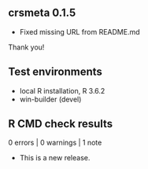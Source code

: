 ## crsmeta 0.1.5

* Fixed missing URL from README.md

Thank you!


## Test environments

* local R installation, R 3.6.2
* win-builder (devel)

## R CMD check results

0 errors | 0 warnings | 1 note

* This is a new release.

